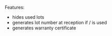 Features:

- hides used lots
- generates lot number at reception if / is used
- generates warranty certificate
